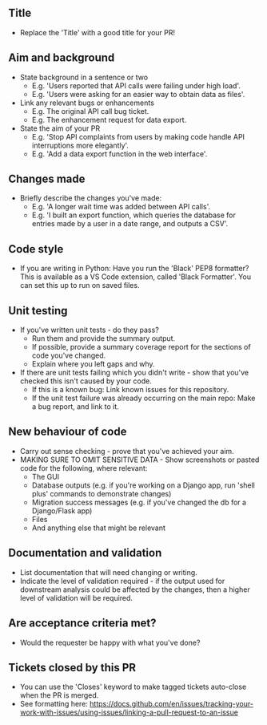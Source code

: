 ## Title

- Replace the 'Title' with a good title for your PR!


## Aim and background

- State background in a sentence or two
    - E.g. 'Users reported that API calls were failing under high load'.
    - E.g. 'Users were asking for an easier way to obtain data as files'.
- Link any relevant bugs or enhancements
    - E.g. The original API call bug ticket.
    - E.g. The enhancement request for data export.
- State the aim of your PR
    - E.g. 'Stop API complaints from users by making code handle API interruptions more elegantly'.
    - E.g. 'Add a data export function in the web interface'.


## Changes made

- Briefly describe the changes you've made:
    - E.g. 'A longer wait time was added between API calls'.
    - E.g. 'I built an export function, which queries the database for entries made by a user in a date range, and outputs a CSV'.


## Code style

- If you are writing in Python: Have you run the 'Black' PEP8 formatter? This is available as a VS Code extension, called 'Black Formatter'. You can set this up to run on saved files.


## Unit testing

- If you've written unit tests - do they pass? 
    - Run them and provide the summary output.
    - If possible, provide a summary coverage report for the sections of code you've changed.
    - Explain where you left gaps and why.
- If there are unit tests failing which you didn't write - show that you've checked this isn't caused by your code.
    - If this is a known bug: Link known issues for this repository.
    - If the unit test failure was already occurring on the main repo: Make a bug report, and link to it.


## New behaviour of code

- Carry out sense checking - prove that you've achieved your aim.
- MAKING SURE TO OMIT SENSITIVE DATA - Show screenshots or pasted code for the following, where relevant:
    - The GUI
    - Database outputs (e.g. if you're working on a Django app, run 'shell plus' commands to demonstrate changes)
    - Migration success messages (e.g. if you've changed the db for a Django/Flask app)
    - Files
    - And anything else that might be relevant


## Documentation and validation

- List documentation that will need changing or writing.
- Indicate the level of validation required - if the output used for downstream analysis could be affected by the changes, then a higher level of validation will be required.


## Are acceptance criteria met?

- Would the requester be happy with what you've done?


## Tickets closed by this PR

- You can use the 'Closes' keyword to make tagged tickets auto-close when the PR is merged.
- See formatting here: https://docs.github.com/en/issues/tracking-your-work-with-issues/using-issues/linking-a-pull-request-to-an-issue